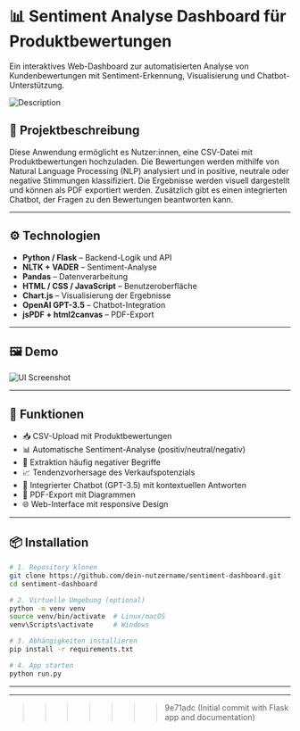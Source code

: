 
# 📊 Sentiment Analyse Dashboard für Produktbewertungen

Ein interaktives Web-Dashboard zur automatisierten Analyse von Kundenbewertungen mit Sentiment-Erkennung, Visualisierung und Chatbot-Unterstützung.


![Description](https://habrastorage.org/webt/t6/sr/jr/t6srjrmjjmm6qn8gpld9emy4txu.gif)

## 🧠 Projektbeschreibung

Diese Anwendung ermöglicht es Nutzer:innen, eine CSV-Datei mit Produktbewertungen hochzuladen. Die Bewertungen werden mithilfe von Natural Language Processing (NLP) analysiert und in positive, neutrale oder negative Stimmungen klassifiziert. Die Ergebnisse werden visuell dargestellt und können als PDF exportiert werden. Zusätzlich gibt es einen integrierten Chatbot, der Fragen zu den Bewertungen beantworten kann.

---

## ⚙️ Technologien

- **Python / Flask** – Backend-Logik und API
- **NLTK + VADER** – Sentiment-Analyse
- **Pandas** – Datenverarbeitung
- **HTML / CSS / JavaScript** – Benutzeroberfläche
- **Chart.js** – Visualisierung der Ergebnisse
- **OpenAI GPT-3.5** – Chatbot-Integration
- **jsPDF + html2canvas** – PDF-Export

---

## 🖼️ Demo

![UI Screenshot](./static/images/ui_preview.png)

---

## 🚀 Funktionen

- 📥 CSV-Upload mit Produktbewertungen
- 📊 Automatische Sentiment-Analyse (positiv/neutral/negativ)
- 🧩 Extraktion häufig negativer Begriffe
- 📈 Tendenzvorhersage des Verkaufspotenzials
- 🤖 Integrierter Chatbot (GPT-3.5) mit kontextuellen Antworten
- 📄 PDF-Export mit Diagrammen
- 🌐 Web-Interface mit responsive Design

---


## 📦 Installation

```bash
# 1. Repository klonen
git clone https://github.com/dein-nutzername/sentiment-dashboard.git
cd sentiment-dashboard

# 2. Virtuelle Umgebung (optional)
python -m venv venv
source venv/bin/activate  # Linux/macOS
venv\Scripts\activate     # Windows

# 3. Abhängigkeiten installieren
pip install -r requirements.txt

# 4. App starten
python run.py
```


---


---
>>>>>>> 9e71adc (Initial commit with Flask app and documentation)
